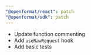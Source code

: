 ```yaml
---
"@openformat/react": patch
"@openformat/sdk": patch
---
```


- Update function commenting
- Add `useRawRequest` hook
- Add basic tests
